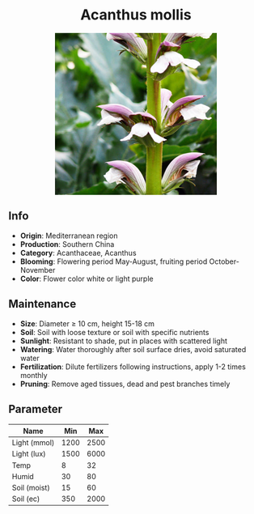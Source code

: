 <h1 align='center'>Acanthus mollis</h1>
<p align="center">
    <img 
        align='center'
        width='320'
        src="../images/acanthus mollis.png" 
        alt='Acanthus mollis' />
</p>

## Info

 - **Origin**: Mediterranean region
 - **Production**: Southern China
 - **Category**: Acanthaceae, Acanthus
 - **Blooming**: Flowering period May-August, fruiting period October-November
 - **Color**: Flower color white or light purple

## Maintenance

 - **Size**: Diameter ≥ 10 cm, height 15-18 cm
 - **Soil**: Soil with loose texture or soil with specific nutrients
 - **Sunlight**: Resistant to shade, put in places with scattered light
 - **Watering**: Water thoroughly after soil surface dries, avoid saturated water
 - **Fertilization**: Dilute fertilizers following instructions, apply 1-2 times monthly
 - **Pruning**: Remove aged tissues, dead and pest branches timely

## Parameter

| Name         | Min  | Max   |
|--------------|------|-------|
| Light (mmol) | 1200 | 2500  |
| Light (lux)  | 1500 | 6000 |
| Temp         | 8    | 32    |
| Humid        | 30   | 80    |
| Soil (moist) | 15   | 60    |
| Soil (ec)    | 350  | 2000  |